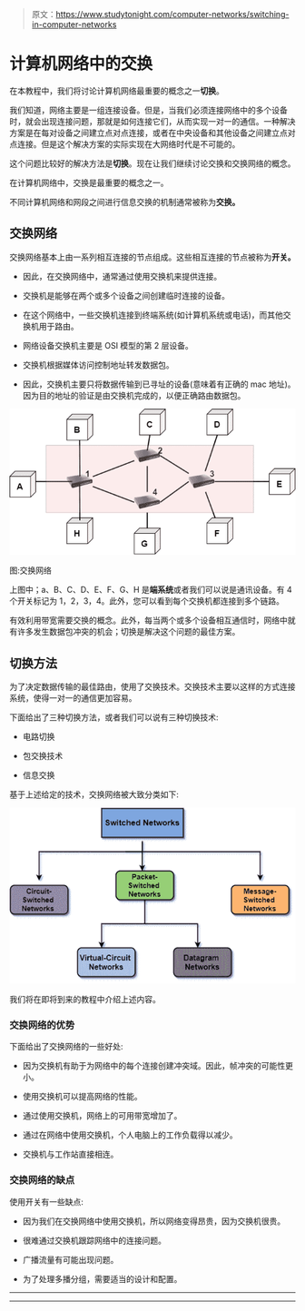 > 原文：<https://www.studytonight.com/computer-networks/switching-in-computer-networks>

# 计算机网络中的交换

在本教程中，我们将讨论计算机网络最重要的概念之一**切换**。

我们知道，网络主要是一组连接设备。但是，当我们必须连接网络中的多个设备时，就会出现连接问题，那就是如何连接它们，从而实现一对一的通信。一种解决方案是在每对设备之间建立点对点连接，或者在中央设备和其他设备之间建立点对点连接。但是这个解决方案的实际实现在大网络时代是不可能的。

这个问题比较好的解决方法是**切换**。现在让我们继续讨论交换和交换网络的概念。

在计算机网络中，交换是最重要的概念之一。

不同计算机网络和网段之间进行信息交换的机制通常被称为**交换。**

## 交换网络

交换网络基本上由一系列相互连接的节点组成。这些相互连接的节点被称为**开关。**

*   因此，在交换网络中，通常通过使用交换机来提供连接。

*   交换机是能够在两个或多个设备之间创建临时连接的设备。

*   在这个网络中，一些交换机连接到终端系统(如计算机系统或电话)，而其他交换机用于路由。

*   网络设备交换机主要是 OSI 模型的第 2 层设备。

*   交换机根据媒体访问控制地址转发数据包。

*   因此，交换机主要只将数据传输到已寻址的设备(意味着有正确的 mac 地址)。因为目的地址的验证是由交换机完成的，以便正确路由数据包。

![](img/3e0442dcfc0ca80929e872db1ef2498d.png)

图:交换网络

上图中；a、B、C、D、E、F、G、H 是**端系统**或者我们可以说是通讯设备。有 4 个开关标记为 1，2，3，4。此外，您可以看到每个交换机都连接到多个链路。

有效利用带宽需要交换的概念。此外，每当两个或多个设备相互通信时，网络中就有许多发生数据包冲突的机会；切换是解决这个问题的最佳方案。

## 切换方法

为了决定数据传输的最佳路由，使用了交换技术。交换技术主要以这样的方式连接系统，使得一对一的通信更加容易。

下面给出了三种切换方法，或者我们可以说有三种切换技术:

*   电路切换

*   包交换技术

*   信息交换

基于上述给定的技术，交换网络被大致分类如下:

![](img/078015571ff6c33c3d29eaea876125aa.png)

我们将在即将到来的教程中介绍上述内容。

### 交换网络的优势

下面给出了交换网络的一些好处:

*   因为交换机有助于为网络中的每个连接创建冲突域。因此，帧冲突的可能性更小。

*   使用交换机可以提高网络的性能。

*   通过使用交换机，网络上的可用带宽增加了。

*   通过在网络中使用交换机，个人电脑上的工作负载得以减少。

*   交换机与工作站直接相连。

### 交换网络的缺点

使用开关有一些缺点:

*   因为我们在交换网络中使用交换机，所以网络变得昂贵，因为交换机很贵。

*   很难通过交换机跟踪网络中的连接问题。

*   广播流量有可能出现问题。

*   为了处理多播分组，需要适当的设计和配置。



* * *

* * *
